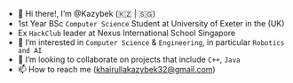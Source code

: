 - 👋 Hi there!, I’m @Kazybek (🇰🇿 | 🇸🇬)
- 1st Year BSc `Computer Science` Student at University of Exeter in the (UK)
- Ex `HackClub` leader at Nexus International School Singapore
- 👀 I’m interested in `Computer Science` & `Engineering`, in particular `Robotics and AI`
- 💞️ I’m looking to collaborate on projects that include `C++`, `Java`
- 📫 How to reach me (khairullakazybek32@gmail.com)

<!---
Kazybekkh/Kazybekkh is a ✨ special ✨ repository because its `README.md` (this file) appears on your GitHub profile.
You can click the Preview link to take a look at your changes.
--->
